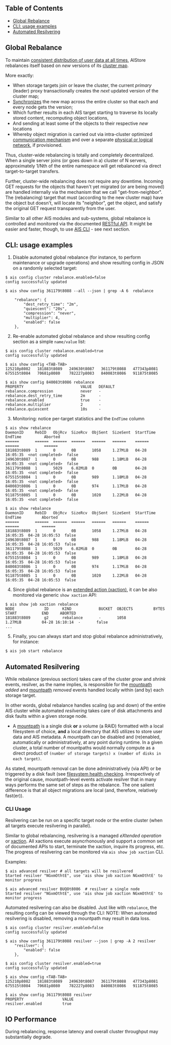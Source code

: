 ## Table of Contents

- [Global Rebalance](#global-rebalance)
- [CLI: usage examples](#cli-usage-examples)
- [Automated Resilvering](#automated-resilvering)

## Global Rebalance

To maintain [consistent distribution of user data at all times](https://en.wikipedia.org/wiki/Consistent_hashing#Examples_of_use), AIStore rebalances itself based on *new* versions of its [cluster map](/cluster/map.go).

More exactly:

* When storage targets join or leave the cluster, the current *primary* (leader) proxy transactionally creates the *next* updated version of the cluster map;
* [Synchronizes](/ais/metasync.go) the new map across the entire cluster so that each and every node gets the version;
* Which further results in each AIS target starting to traverse its locally stored content, recomputing object locations,
* And sending at least some of the objects to their respective *new* locations
* Whereby object migration is carried out via intra-cluster optimized [communication mechanism](/transport/README.md) and over a separate [physical or logical network](/cmn/network.go), if provisioned.

Thus, cluster-wide rebalancing is totally and completely decentralized. When a single server joins (or goes down in a) cluster of N servers, approximately 1/Nth of the entire namespace will get rebalanced via direct target-to-target transfers.

Further, cluster-wide rebalancing does not require any downtime.
Incoming GET requests for the objects that haven't yet migrated (or are being moved) are handled internally via the mechanism that we call "get-from-neighbor".
The (rebalancing) target that must (according to the new cluster map) have the object but doesn't, will locate its "neighbor", get the object, and satisfy the original GET request transparently from the user.

Similar to all other AIS modules and sub-systems, global rebalance is controlled and monitored via the documented [RESTful API](http_api.md).
It might be easier and faster, though, to use [AIS CLI](../cmd/cli/README.md) - see next section.

## CLI: usage examples

1. Disable automated global rebalance (for instance, to perform maintenance or upgrade operations) and show resulting config in JSON on a randomly selected target:

```console
$ ais config cluster rebalance.enabled=false
config successfully updated

$ ais show config 361179t8088 --all --json | grep -A 6  rebalance

    "rebalance": {
        "dest_retry_time": "2m",
        "quiescent": "20s",
        "compression": "never",
        "multiplier": 4,
        "enabled": false
    },

```

2. Re-enable automated global rebalance and show resulting config section as a simple `name/value` list:

```console
$ ais config cluster rebalance.enabled=true
config successfully updated

$ ais show config <TAB-TAB>
125210p8082   181883t8089   249630t8087   361179t8088   477343p8081   675515t8084   70681p8080    782227p8083   840083t8086   911875t8085

$ ais show config 840083t8086 rebalance
PROPERTY                         VALUE   DEFAULT
rebalance.compression            never   -
rebalance.dest_retry_time        2m      -
rebalance.enabled                true    -
rebalance.multiplier             2       -
rebalance.quiescent              10s     -
```

3. Monitoring: notice per-target statistics and the `EndTime` column

```console
$ ais show rebalance
DaemonID     RebID   ObjRcv  SizeRcv  ObjSent  SizeSent  StartTime       EndTime          Aborted
======       ======  ======  ======   ======   ======    ======          ======           ======
181883t8089  1       0       0B       1058     1.27MiB   04-28 16:05:35  <not completed>  false
249630t8087  1       0       0B       988      1.18MiB   04-28 16:05:35  <not completed>  false
361179t8088  1       5029    6.02MiB  0        0B        04-28 16:05:35  <not completed>  false
675515t8084  1       0       0B       989      1.18MiB   04-28 16:05:35  <not completed>  false
840083t8086  1       0       0B       974      1.17MiB   04-28 16:05:35  <not completed>  false
911875t8085  1       0       0B       1020     1.22MiB   04-28 16:05:35  <not completed>  false

$ ais show rebalance
DaemonID     RebID   ObjRcv  SizeRcv  ObjSent  SizeSent  StartTime       EndTime         Aborted
======       ======  ======  ======   ======   ======    ======          ======          ======
181883t8089  1       0       0B       1058     1.27MiB   04-28 16:05:35  04-28 16:05:53  false
249630t8087  1       0       0B       988      1.18MiB   04-28 16:05:35  04-28 16:05:53  false
361179t8088  1       5029    6.02MiB  0        0B        04-28 16:05:35  04-28 16:05:53  false
675515t8084  1       0       0B       989      1.18MiB   04-28 16:05:35  04-28 16:05:53  false
840083t8086  1       0       0B       974      1.17MiB   04-28 16:05:35  04-28 16:05:53  false
911875t8085  1       0       0B       1020     1.22MiB   04-28 16:05:35  04-28 16:05:53  false
```

4. Since global rebalance is an [extended action (xaction)](/xaction/README.md), it can be also monitored via generic `show xaction` API:

```console
$ ais show job xaction rebalance
NODE             ID      KIND            BUCKET  OBJECTS         BYTES           START           END     ABORTED
181883t8089      g2      rebalance       -       1058            1.27MiB         04-28 16:10:14  -       false
...
```

5. Finally, you can always start and stop global rebalance administratively, for instance:


```console
$ ais job start rebalance
```

## Automated Resilvering

While rebalance (previous section) takes care of the cluster *grow* and *shrink* events, resilver, as the name implies, is responsible for the [mountpath](./overview.md#terminology) *added* and [mountpath](./overview.md#terminology) *removed* events handled locally within (and by) each storage target.

In other words, global rebalance handles scaling (up and down) of the entire AIS cluster while automated *resilvering* takes care of disk attachments and disk faults within a given storage node.

* A [mountpath](./overview.md#terminology) is a single disk **or** a volume (a RAID) formatted with a local filesystem of choice, **and** a local directory that AIS utilizes to store user data and AIS metadata. A mountpath can be disabled and (re)enabled, automatically or administratively, at any point during runtime. In a given cluster, a total number of mountpaths would normally compute as a direct product of `(number of storage targets) x (number of disks in each target)`.

As stated, mountpath removal can be done administratively (via API) or be triggered by a disk fault (see [filesystem health checking](/health/fshc.md).
Irrespectively of the original cause, mountpath-level events activate resilver that in many ways performs the same set of steps as the rebalance.
The one salient difference is that all object migrations are local (and, therefore, relatively fast(er)).

### CLI Usage

Resilvering can be run on a specific target node or the entire cluster (when all targets execute resilvering in parallel).

Similar to global rebalancing, resilvering is a managed *eXtended operation* or [xaction](ic.md).
All xactions execute asyncrhonously and support a common set of documented APIs to start, terminate the xaction, inquire its progress, etc. The progress of resilvering can be monitored via `ais show job xaction` CLI.

Examples:

```console
$ ais advanced resilver # all targets will be resilvered
Started resilver "NGxmOthtE", use 'ais show job xaction NGxmOthtE' to monitor progress

$ ais advanced resilver BUQOt8086  # resilver a single node
Started resilver "NGxmOthtE", use 'ais show job xaction NGxmOthtE' to monitor progress
```

Automated resilvering can also be disabled. Just like with `rebalance`, the resulting config can be viewed through the CLI:
NOTE: When automated resilvering is disabled, removing a mountpath may result in data loss.

```console
$ ais config cluster resilver.enabled=false
config successfully updated

$ ais show config 361179t8088 resilver --json | grep -A 2 resilver
    "resilver": {
        "enabled": false
    },

$ ais config cluster resilver.enabled=true
config successfully updated

$ ais show config <TAB-TAB>
125210p8082   181883t8089   249630t8087   361179t8088   477343p8081   675515t8084   70681p8080    782227p8083   840083t8086   911875t8085

$ ais show config 361179t8088 resilver
PROPERTY                 VALUE
resilver.enabled         true
```

## IO Performance

During rebalancing, response latency and overall cluster throughput may substantially degrade.
